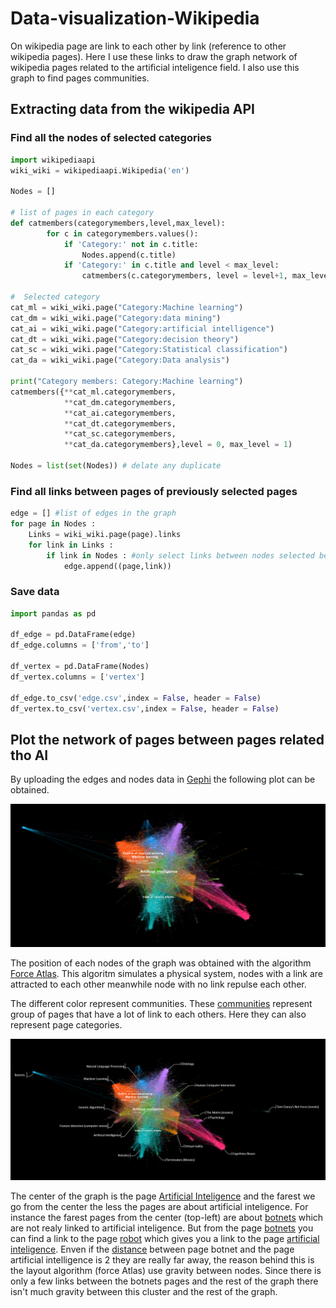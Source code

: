 # Data-visualization-Wikipedia

On wikipedia page are link to each other by link (reference to other wikipedia pages). Here I use these links to draw the graph network of wikipedia pages related to the artificial inteligence field. I also use this graph to find pages communities.

## Extracting data from the wikipedia API

### Find all the nodes of selected categories

```python
import wikipediaapi
wiki_wiki = wikipediaapi.Wikipedia('en')

Nodes = []

# list of pages in each category
def catmembers(categorymembers,level,max_level):
        for c in categorymembers.values():
            if 'Category:' not in c.title:
                Nodes.append(c.title)
            if 'Category:' in c.title and level < max_level:
                catmembers(c.categorymembers, level = level+1, max_level = max_level)             

#  Selected category 
cat_ml = wiki_wiki.page("Category:Machine learning")
cat_dm = wiki_wiki.page("Category:data mining")
cat_ai = wiki_wiki.page("Category:artificial intelligence")
cat_dt = wiki_wiki.page("Category:decision theory")
cat_sc = wiki_wiki.page("Category:Statistical classification")
cat_da = wiki_wiki.page("Category:Data analysis")

print("Category members: Category:Machine learning")
catmembers({**cat_ml.categorymembers, 
            **cat_dm.categorymembers,
            **cat_ai.categorymembers,
            **cat_dt.categorymembers,
            **cat_sc.categorymembers,
            **cat_da.categorymembers},level = 0, max_level = 1)

Nodes = list(set(Nodes)) # delate any duplicate
```

### Find all links between pages of previously selected pages

```python
edge = [] #list of edges in the graph
for page in Nodes :
    Links = wiki_wiki.page(page).links
    for link in Links :
        if link in Nodes : #only select links between nodes selected before
            edge.append((page,link)) 
```

### Save data

```python
import pandas as pd

df_edge = pd.DataFrame(edge)
df_edge.columns = ['from','to']

df_vertex = pd.DataFrame(Nodes)
df_vertex.columns = ['vertex']

df_edge.to_csv('edge.csv',index = False, header = False)
df_vertex.to_csv('vertex.csv',index = False, header = False)
```
## Plot the network of pages between pages related tho AI

By uploading the edges and nodes data in [Gephi](https://gephi.org/) the following plot can be obtained.

![Wikipedia AI related pages network](https://github.com/QuentinMas/Data-visualization-Wikipedia/blob/main/AI_wiki_page_network.png)

The position of each nodes of the graph was obtained with the algorithm [Force Atlas](https://medialab.sciencespo.fr/publications/Jacomy_Heymann_Venturini-Force_Atlas2.pdf). This algoritm simulates a physical system, nodes with a link are attracted to each other meanwhile node with no link repulse each other. 

The different color represent communities. These [communities](https://en.wikipedia.org/wiki/Community_structure) represent group of pages that have a lot of link to each others. Here they can also represent page categories.

![Wikipedia AI related pages network with communities names](https://github.com/QuentinMas/Data-visualization-Wikipedia/blob/main/AI_wiki_page_network_communities.png)

The center of the graph is the page [Artificial Inteligence](https://en.wikipedia.org/wiki/Artificial_intelligence) and the farest we go from the center the less the pages are about artificial inteligence. For instance the farest pages from the center (top-left) are about [botnets](https://en.wikipedia.org/wiki/Botnet) which are not realy linked to artificial inteligence. But from the page [botnets](https://en.wikipedia.org/wiki/Botnet) you can find a link to the page [robot](https://en.wikipedia.org/wiki/Robot) which gives you a link to the page [artificial inteligence](https://en.wikipedia.org/wiki/Artificial_intelligence). Enven if the [distance](https://en.wikipedia.org/wiki/Distance_(graph_theory)) between page botnet and the page artificial intelligence is 2 they are really far away, the reason behind this is the layout algorithm (force Atlas) use gravity between nodes. Since there is only a few links between the botnets pages and the rest of the graph there isn't much gravity between this cluster and the rest of the graph.
